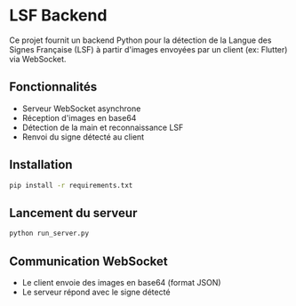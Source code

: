 # LSF Backend

Ce projet fournit un backend Python pour la détection de la Langue des Signes Française (LSF) à partir d'images envoyées par un client (ex: Flutter) via WebSocket.

## Fonctionnalités
- Serveur WebSocket asynchrone
- Réception d'images en base64
- Détection de la main et reconnaissance LSF
- Renvoi du signe détecté au client

## Installation
```bash
pip install -r requirements.txt
```

## Lancement du serveur
```bash
python run_server.py
```

## Communication WebSocket
- Le client envoie des images en base64 (format JSON)
- Le serveur répond avec le signe détecté 


